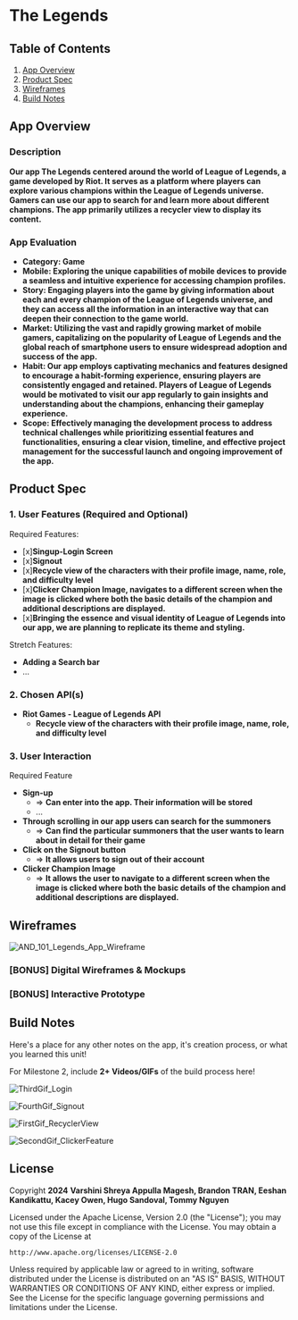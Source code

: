 # **The Legends**

## Table of Contents

1. [App Overview](#App-Overview)
1. [Product Spec](#Product-Spec)
1. [Wireframes](#Wireframes)
1. [Build Notes](#Build-Notes)

## App Overview

### Description 

**Our app The Legends centered around the world of League of Legends, a game developed by Riot. It serves as a platform where players can explore various champions within the League of Legends universe. Gamers can use our app to search for and learn more about different champions. The app primarily utilizes a recycler view to display its content.**

### App Evaluation

<!-- Evaluation of your app across the following attributes -->

- **Category: Game**
- **Mobile: Exploring the unique capabilities of mobile devices to provide a seamless and intuitive experience for accessing champion profiles.**
- **Story:  Engaging players into the game by giving information about each and every champion of the League of Legends universe, and they can access all the information in an interactive way that can deepen their connection to the game world.**
- **Market: Utilizing the vast and rapidly growing market of mobile gamers, capitalizing on the popularity of League of Legends and the global reach of smartphone users to ensure widespread adoption and success of the app.**
- **Habit: Our app employs captivating mechanics and features designed to encourage a habit-forming experience, ensuring players are consistently engaged and retained. Players of League of Legends would be motivated to visit our app regularly to gain insights and understanding about the champions, enhancing their gameplay experience.**
- **Scope: Effectively managing the development process to address technical challenges while prioritizing essential features and functionalities, ensuring a clear vision, timeline, and effective project management for the successful launch and ongoing improvement of the app.**

## Product Spec

### 1. User Features (Required and Optional)

Required Features:

- [x]**Singup-Login Screen** 
- [x]**Signout**
- [x]**Recycle view of the characters with their profile image, name, role, and difficulty level**
- [x]**Clicker Champion Image, navigates to a different screen  when the image is clicked where both the basic details of the champion and additional descriptions are displayed.**
- [x]**Bringing the essence and visual identity of League of Legends into our app, we are planning to replicate its theme and styling.**

Stretch Features:

- **Adding a Search bar**
- ...

### 2. Chosen API(s)

- **Riot Games - League of Legends API**
  - **Recycle view of the characters with their profile image, name, role, and difficulty level**


### 3. User Interaction

Required Feature

- **Sign-up**
  - => **Can enter into the app. Their information will be stored**
  - ...
- **Through scrolling in our app users can search for the summoners**
  - => **Can find the particular summoners that the user wants to learn about in detail for their game**
- **Click on the Signout button**
  - => **It allows users to sign out of their account**
- **Clicker Champion Image**
  - => **It allows the user to navigate to a different screen  when the image is clicked where both the basic details of the champion and additional descriptions are displayed.**


## Wireframes

<!-- Add picture of your hand sketched wireframes in this section -->
![AND_101_Legends_App_Wireframe](https://github.com/vappulla/Android-development-Group-Project/assets/142449928/655a9ec4-b738-4ab2-a0bc-339d1d1bac7c)


### [BONUS] Digital Wireframes & Mockups

### [BONUS] Interactive Prototype

## Build Notes

Here's a place for any other notes on the app, it's creation 
process, or what you learned this unit!  

For Milestone 2, include **2+ Videos/GIFs** of the build process here!

![ThirdGif_Login](https://github.com/sshah2003/Memori/assets/142449928/77660d88-6647-41f5-9420-7f4938c43ee6)




![FourthGif_Signout](https://github.com/sshah2003/Memori/assets/142449928/5b8bf341-2a15-4b17-a28b-007ecaa151fe)



![FirstGif_RecyclerView](https://github.com/sshah2003/Memori/assets/142449928/0e2c4c87-4b03-4b05-ba3a-9f9fae6d224b)




![SecondGif_ClickerFeature](https://github.com/sshah2003/Memori/assets/142449928/736d138d-400d-458e-947e-f70a6c3919ab)

## License

Copyright **2024** **Varshini Shreya Appulla Magesh, Brandon TRAN, Eeshan Kandikattu, Kacey Owen, Hugo Sandoval, Tommy Nguyen**

Licensed under the Apache License, Version 2.0 (the "License");
you may not use this file except in compliance with the License.
You may obtain a copy of the License at

    http://www.apache.org/licenses/LICENSE-2.0

Unless required by applicable law or agreed to in writing, software
distributed under the License is distributed on an "AS IS" BASIS,
WITHOUT WARRANTIES OR CONDITIONS OF ANY KIND, either express or implied.
See the License for the specific language governing permissions and
limitations under the License.
